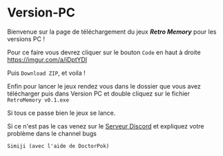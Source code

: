 # Version-PC

Bienvenue sur la page de téléchargement du jeux ***Retro Memory*** pour les versions PC !

Pour ce faire vous devrez cliquer sur le bouton `Code` en haut à droite https://imgur.com/a/iDptYDI

Puis `Download ZIP`, et voila !

Enfin pour lancer le jeux rendez vous dans le dossier que vous avez télécharger puis dans Version PC et double cliquez sur le fichier `RetroMemory v0.1.exe`

Si tous ce passe bien le jeux se lance.

Si ce n'est pas le cas venez sur le [Serveur Discord](https://discord.gg/SvFASjwgM9) et expliquez votre problème dans le channel bugs

    Simiji (avec l'aide de DoctorPok)
